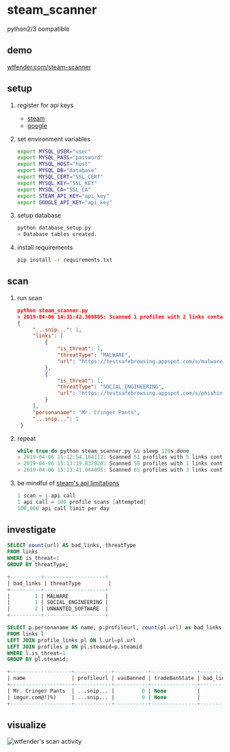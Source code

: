 # steam_scanner
python2/3 compatible

## demo
[wtfender.com/steam-scanner](https://wtfender.com/steam-scanner)

## setup
1. register for api keys
    - [steam](https://steamcommunity.com/dev/apikey)
    - [google](https://developers.google.com/safe-browsing/v4/get-started)

2. set environment variables
    ```bash
    export MYSQL_USER="user"
    export MYSQL_PASS="password"
    export MYSQL_HOST="host"
    export MYSQL_DB="database"
    export MYSQL_CERT="SSL_CERT"
    export MYSQL_KEY="SSL_KEY"
    export MYSQL_CA="SSL_CA"
    export STEAM_API_KEY="api_key"
    export GOOGLE_API_KEY="api_key"
    ```

3. setup database
    ```bash
    python database_setup.py
    > Database tables created.
    ```
    
4. install requirements  
    ```bash
    pip install -r requirements.txt
    ```

## scan
1. run scan

   ```json
   python steam_scanner.py
   > 2019-04-06 14:31:42.309805: Scanned 1 profiles with 2 links containing 2 threats.
   {
        "...snip...": 1,
        "links": [
            {
                "is_threat": 1,
                "threatType": "MALWARE",
                "url": "https://testsafebrowsing.appspot.com/s/malware.html"
            },
            {
                "is_threat": 1,
                "threatType": "SOCIAL_ENGINEERING",
                "url": "https://testsafebrowsing.appspot.com/s/phishing.html"
            }
        ],
        "personaname": "Mr. Cringer Pants",
        "...snip...": 1
    }

   ```
2. repeat

    ```c
    while true;do python steam_scanner.py && sleep 120s;done
    > 2019-04-06 15:12:54.184112: Scanned 51 profiles with 5 links containing 0 threats.
    > 2019-04-06 15:13:19.837920: Scanned 58 profiles with 1 links containing 0 threats.
    > 2019-04-06 15:13:41.044895: Scanned 65 profiles with 3 links containing 0 threats.
    ```
3. be mindful of [steam's api limitations](https://steamcommunity.com/dev/apiterms)

    ```c
    1 scan = 1 api call  
    1 api call = 100 profile scans [attempted]
    100,000 api call limit per day
    ```

## investigate
 ```sql
SELECT count(url) AS bad_links, threatType 
FROM links
WHERE is_threat=1
GROUP BY threatType;

+----------+--------------------+
| bad_links | threatType         |
+----------+--------------------+
|        1 | MALWARE            |
|        1 | SOCIAL_ENGINEERING |
|        2 | UNWANTED_SOFTWARE  |
+----------+--------------------+

SELECT p.personaname AS name, p.profileurl, count(pl.url) as bad_links
FROM links l
LEFT JOIN profile_links pl ON l.url=pl.url
LEFT JOIN profiles p ON pl.steamid=p.steamid
WHERE l.is_threat=1
GROUP BY pl.steamid;

+--------------------+------------+-----------+---------------+-----------+
| name               | profileurl | vacBanned | tradeBanState | bad_links |
+--------------------+------------+-----------+---------------+-----------+
| Mr. Cringer Pants  | ...snip... |         0 | None          |         2 |
| imgur.com@!)%)     | ...snip... |         0 | None          |         2 |
+--------------------+------------+-----------+---------------+-----------+
```

## visualize
![](https://i.imgur.com/qcW4o5e.png "wtfender's scan activity")